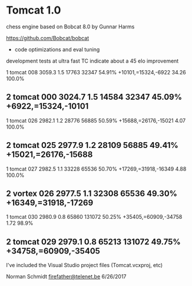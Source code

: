 # Tomcat 1.0
chess engine based on Bobcat 8.0 by Gunnar Harms

https://github.com/Bobcat/bobcat

- code optimizations and eval tuning

development tests at ultra fast TC indicate about a 45 elo improvement

1	tomcat 008	3059.3	1.5	17763	32347	54.91%	+10101,=15324,-6922	34.26	100.0%

2	tomcat 000	3024.7	1.5	14584	32347	45.09%	+6922,=15324,-10101		
-------------------------------------------------------------------------------------------------------
1	tomcat 026	2982.1	1.2	28776	56885	50.59%	+15688,=26176,-15021	4.07	100.0%

2	tomcat 025	2977.9	1.2	28109	56885	49.41%	+15021,=26176,-15688		
-------------------------------------------------------------------------------------------------------	
1	tomcat 027	2982.5	1.1	33228	65536	50.70%	+17269,=31918,-16349	4.88	100.0%

2	vortex 026	2977.5	1.1	32308	65536	49.30%	+16349,=31918,-17269		
-------------------------------------------------------------------------------------------------------
1	tomcat 030	2980.9	0.8	65860	131072	50.25%	+35405,=60909,-34758	1.72	98.9%

2	tomcat 029	2979.1	0.8	65213	131072	49.75%	+34758,=60909,-35405		
-------------------------------------------------------------------------------------------------------
I've included the Visual Studio project files (Tomcat.vcxproj, etc)

Norman Schmidt firefather@telenet.be 6/26/2017
